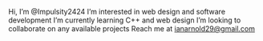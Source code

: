 Hi, I’m @Impulsity2424
I’m interested in web design and software development
I’m currently learning C++ and web design
I’m looking to collaborate on any available projects
Reach me at ianarnold29@gmail.com

